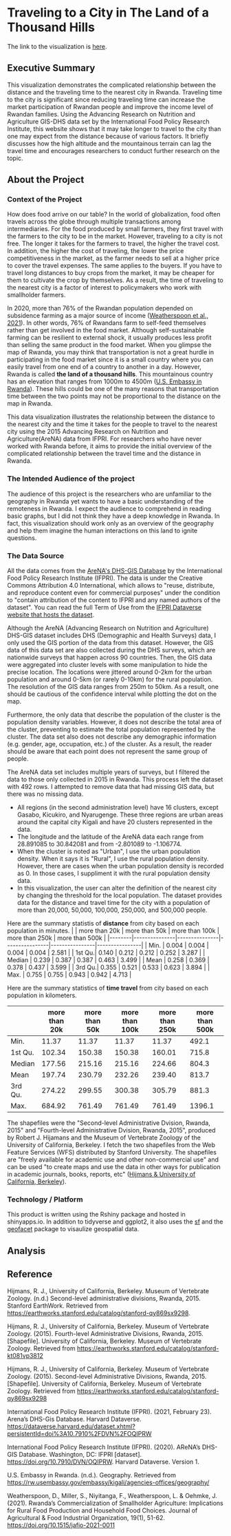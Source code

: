 # Traveling to a City in The Land of a Thousand Hills
The link to the visualization is [here](https://kimminah.shinyapps.io/traveling_in_rwanda/).

## Executive Summary
This visualization demonstrates the complicated relationship between the distance and the traveling time to the nearest city in Rwanda. Traveling time to the city is significant since reducing traveling time can increase the market participation of Rwandan people and improve the income level of Rwandan families. Using the Advancing Research on Nutrition and Agriculture GIS-DHS data set by the International Food Policy Research Institute, this website shows that it may take longer to travel to the city than one may expect from the distance because of various factors. It briefly discusses how the high altitude and the mountainous terrain can lag the travel time and encourages researchers to conduct further research on the topic.

## About the Project
### Context of the Project
How does food arrive on our table? In the world of globalization, food often travels across the globe through multiple transactions among intermediaries. For the food produced by small farmers, they first travel with the farmers to the city to be in the market. However, traveling to a city is not free. The longer it takes for the farmers to travel, the higher the travel cost. In addition, the higher the cost of traveling, the lower the price competitiveness in the market, as the farmer needs to sell at a higher price to cover the travel expenses. The same applies to the buyers. If you have to travel long distances to buy crops from the market, it may be cheaper for them to cultivate the crop by themselves. As a result, the time of traveling to the nearest city is a factor of interest to policymakers who work with smallholder farmers.
    
In 2020, more than 76% of the Rwandan population depended on subsidence farming as a major source of income ([Weatherspoon et al., 2021](https://www.degruyter.com/document/doi/10.1515/jafio-2021-0011/html)). In other words, 76% of Rwandans farm to self-feed themselves rather than get involved in the food market. Although self-sustainable farming can be resilient to external shock, it usually produces less profit than selling the same product in the food market. When you glimpse the map of Rwanda, you may think that transportation is not a great hurdle in participating in the food market since it is a small country where you can easily travel from one end of a country to another in a day. However, Rwanda is called **the land of a thousand hills**. This mountainous country has an elevation that ranges from 1000m to 4500m ([U.S. Embassy in Rwanda](https://rw.usembassy.gov/embassy/kigali/agencies-offices/geography/)). These hills could be one of the many reasons that transportation time between the two points may not be proportional to the distance on the map in Rwanda.
  
This data visualization illustrates the relationship between the distance to the nearest city and the time it takes for the people to travel to the nearest city using the 2015 Advancing Research on Nutrition and Agriculture(AreNA) data from IFPRI. For researchers who have never worked with Rwanda before, it aims to provide the initial overview of the complicated relationship between the travel time and the distance in Rwanda. 

### The Intended Audience of the project
The audience of this project is the researchers who are unfamiliar to the geography in Rwanda yet wants to have a basic understanding of the remoteness in Rwanda. I expect the audience to comprehend in reading basic graphs, but I did not think they have a deep knowledge in Rwanda. In fact, this visualization should work only as an overview of the geography and help them imagine the human interactions on this land to ignite questions. 

### The Data Source
All the data comes from the [AreNA's DHS-GIS Database](https://www.ifpri.org/publication/arenas-dhs-gis-database) by the International Food Policy Research Institute (IFPRI). The data is under the Creative Commons Attribution 4.0 International, which allows to "reuse, distribute, and reproduce content even for commercial purposes" under the condition to "contain attribution of the content to IFPRI and any named authors of the dataset". You can read the full Term of Use from the [IFPRI Dataverse website that hosts the dataset](https://dataverse.harvard.edu/dataset.xhtml?persistentId=doi:10.7910/DVN/OQIPRW). 
  
Although the AreNA (Advancing Research on Nutrition and Agriculture) DHS-GIS dataset includes DHS (Demographic and Health Surveys) data, I only used the GIS portion of the data from this dataset. However, the GIS data of this data set are also collected during the DHS surveys, which are nationwide surveys that happen across 90 countries. Then, the GIS data were aggregated into cluster levels with some manipulation to hide the precise location. The locations were jittered around 0-2km for the urban population and around 0-5km (or rarely 0-10km) for the rural population. The resolution of the GIS data ranges from 250m to 50km. As a result, one should be cautious of the confidence interval while plotting the dot on the map. 
  
Furthermore, the only data that describe the population of the cluster is the population density variables. However, it does not describe the total area of the cluster, preventing to estimate the total population represented by the cluster. The data set also does not describe any demographic information (e.g. gender, age, occupation, etc.) of the cluster. As a result, the reader should be aware that each point does not represent the same group of people. 
  
The AreNA data set includes multiple years of surveys, but I filtered the data to those only collected in 2015 in Rwanda. This process left the dataset with 492 rows. I attempted to remove data that had missing GIS data, but there was no missing data.
 
- All regions (in the second administration level) have 16 clusters, except Gasabo, Kicukiro, and Nyarugenge. These three regions are urban areas around the capital city Kigali and have 20 clusters represented in the data. 
- The longitude and the latitude of the AreNA data each range from 28.891085 to 30.842081 and from -2.801089 to -1.106774.
- When the cluster is noted as "Urban",  I use the urban population density. When it says it is "Rural", I use the rural population density. However, there are cases when the urban population density is recorded as 0. In those cases, I suppliment it with the rural population density data. 
- In this visualization, the user can alter the definition of the nearest city by changing the threshold for the local population. The dataset provides data for the distance and travel time for the city with a population of more than 20,000, 50,000, 100,000, 250,000, and 500,000 people.

Here are the summary statistis of **distance** from city based on each population in minutes.
|        | more than 20k | more than 50k | more than 100k | more than 250k | more than 500k |
|--------|---------------|---------------|----------------|----------------|----------------|
| Min.   | 0.004         | 0.004         | 0.004          | 0.004          | 2.581          |
| 1st Qu.| 0.140         | 0.212         | 0.212          | 0.252          | 3.287          |
| Median | 0.239         | 0.387         | 0.387          | 0.463          | 3.499          |
| Mean   | 0.258         | 0.369         | 0.378          | 0.437          | 3.599          |
| 3rd Qu.| 0.355         | 0.521         | 0.533          | 0.623          | 3.894          |
| Max.   | 0.755         | 0.755         | 0.943          | 0.942          | 4.713          |


Here are the summary statistics of **time travel** from city based on each population in kilometers.
  
|        | more than 20k | more than 50k | more than 100k | more than 250k | more than 500k |
|--------|---------------|---------------|----------------|----------------|----------------|
| Min.   | 11.37         | 11.37         | 11.37          | 11.37          | 492.1          |
| 1st Qu.| 102.34        | 150.38        | 150.38         | 160.01         | 715.8          |
| Median | 177.56        | 215.16        | 215.16         | 224.66         | 804.3          |
| Mean   | 197.74        | 230.79        | 232.26         | 239.40         | 813.7          |
| 3rd Qu.| 274.22        | 299.55        | 300.38         | 305.79         | 881.3          |
| Max.   | 684.92        | 761.49        | 761.49         | 761.49         | 1396.1         |



The shapefiles were the "Second-level Administrative Dvision, Rwanda, 2015" and "Fourth-level Administrative Dvision, Rwanda, 2015", produced by Robert J. Hijamans and the Museum of Vertebrate Zoology of the University of California, Berkeley. I fetch the two shapefiles from the Web Feature Services (WFS) distributed by Stanford University. The shapefiles are "freely available for academic use and other non-commercial use" and can be used "to create maps and use the data in other ways for publication in academic journals, books, reports, etc" ([Hijmans & University of California, Berkeley](https://earthworks.stanford.edu/catalog/stanford-qy869sx9298)).

### Technology / Platform
This product is written using the Rshiny package and hosted in shinyapps.io. In addition to tidyverse and ggplot2, it also uses the [sf](https://r-spatial.github.io/sf/) and the [geofacet](https://cran.r-project.org/web/packages/geofacet/vignettes/geofacet.html) package to visaulize geospatial data.

## Analysis

## Reference
Hijmans, R. J., University of California, Berkeley. Museum of Vertebrate Zoology. (n.d.) Second-level administrative divisions, Rwanda, 2015. Stanford EarthWork. Retrieved from https://earthworks.stanford.edu/catalog/stanford-qy869sx9298.

Hijmans, R. J., University of California, Berkeley. Museum of Vertebrate Zoology. (2015). Fourth-level Administrative Divisions, Rwanda, 2015. [Shapefile]. University of California, Berkeley. Museum of Vertebrate Zoology. Retrieved from https://earthworks.stanford.edu/catalog/stanford-kt081vp3812
  
Hijmans, R. J., University of California, Berkeley. Museum of Vertebrate Zoology. (2015). Second-level Administrative Divisions, Rwanda, 2015. [Shapefile]. University of California, Berkeley. Museum of Vertebrate Zoology. Retrieved from https://earthworks.stanford.edu/catalog/stanford-qy869sx9298

International Food Policy Research Institute (IFPRI). (2021, February 23). Arena’s DHS-Gis Database. Harvard Dataverse. https://dataverse.harvard.edu/dataset.xhtml?persistentId=doi%3A10.7910%2FDVN%2FOQIPRW 
  
International Food Policy Research Institute (IFPRI). (2020). AReNA’s DHS-GIS Database. Washington, DC: IFPRI [dataset]. https://doi.org/10.7910/DVN/OQIPRW. Harvard Dataverse. Version 1.
   
U.S. Embassy in Rwanda. (n.d.). Geography. Retrieved from https://rw.usembassy.gov/embassy/kigali/agencies-offices/geography/
  
Weatherspoon, D., Miller, S., Niyitanga, F., Weatherspoon, L. & Oehmke, J. (2021). Rwanda’s Commercialization of Smallholder Agriculture: Implications for Rural Food Production and Household Food Choices. Journal of Agricultural & Food Industrial Organization, 19(1), 51-62. https://doi.org/10.1515/jafio-2021-0011

